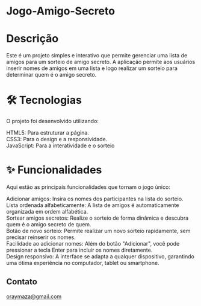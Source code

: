 # Jogo-Amigo-Secreto
# Descrição
Este é um projeto simples e interativo que permite gerenciar uma lista de amigos para um sorteio de amigo secreto. A aplicação permite aos usuários inserir nomes de amigos em uma lista e logo realizar um sorteio para determinar quem é o amigo secreto.

# 🛠 Tecnologias
O projeto foi desenvolvido utilizando:

HTML5: Para estruturar a página. <br>
CSS3: Para o design e a responsividade.<br>
JavaScript: Para a interatividade e o sorteio<br>
# ✨ Funcionalidades
Aqui estão as principais funcionalidades que tornam o jogo único: <br>

Adicionar amigos: Insira os nomes dos participantes na lista do sorteio.<br>
Lista ordenada alfabeticamente: A lista de amigos é automaticamente organizada em ordem alfabética.<br>
Sortear amigos secretos: Realize o sorteio de forma dinâmica e descubra quem é o amigo secreto de quem.<br>
Botão de novo sorteio: Permite realizar um novo sorteio rapidamente, sem precisar reinserir os nomes.<br>
Facilidade ao adicionar nomes: Além do botão "Adicionar", você pode pressionar a tecla Enter para incluir os nomes diretamente.<br>
Design responsivo: A interface se adapta a qualquer dispositivo, garantindo uma ótima experiência no computador, tablet ou smartphone.<br>
## Contato
oraymaza@gmail.com
